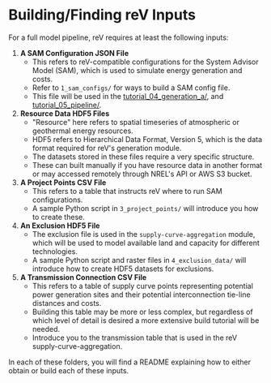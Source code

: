 # Building/Finding reV Inputs



For a full model pipeline, reV requires at least the following inputs: 

1) **A SAM Configuration JSON File**
    - This refers to reV-compatible configurations for the System Advisor Model (SAM), which is used to simulate energy generation and costs.
    - Refer to `1_sam_configs/` for ways to build a SAM config file.
    - This file will be used in the [tutorial_04_generation_a/](../tutorial_04_generation_a/), and [tutorial_05_pipeline/](../tutorial_05_pipeline/). 
3) **Resource Data HDF5 Files**
    - "Resource" here refers to spatial timeseries of atmospheric or geothermal energy resources.
    - HDF5 refers to Hierarchical Data Format, Version 5, which is the data format required for reV's generation module.
    - The datasets stored in these files require a very specific structure.
    - These can built manually if you have resource data in another format or may accessed remotely through NREL's API or AWS S3 bucket.
5) **A Project Points CSV File**
    - This refers to a table that instructs reV where to run SAM configurations.
    - A sample Python script in `3_project_points/` will introduce you how to create these.
7) **An Exclusion HDF5 File**
    - The exclusion file is used in the `supply-curve-aggregation` module, which will be used to model available land and capacity for different technologies.
    - A sample Python script and raster files in `4_exclusion_data/` will introduce how to create HDF5 datasets for exclusions. 
8) **A Transmission Connection CSV File**
    - This refers to a table of supply curve points representing potential power generation sites and their potential interconnection tie-line distances and costs.
    - Building this table may be more or less complex, but regardless of which level of detail is desired a more extensive build tutorial will be needed.
    - Introduce you to the transmission table that is used in the reV supply-curve-aggregation. 

In each of these folders, you will find a README explaining how to either obtain or build each of these inputs.
